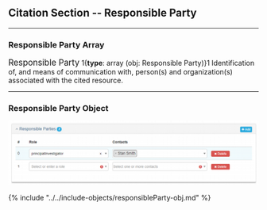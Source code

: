 ## Citation Section -- Responsible Party
---

### Responsible Party Array

<span class="md-panel" style="font-size: larger">Responsible Party</span> 1{**type**: array (obj: <span class="md-panel"> Responsible Party</span>)}1 Identification of, and means of communication with, person(s) and organization(s) associated with the cited resource.

---

### Responsible Party Object 

![Responsible Parties Panel](/assets/reference/edit-objects/citation/responsibleParties.png)

{% include "../../include-objects/responsibleParty-obj.md" %}
